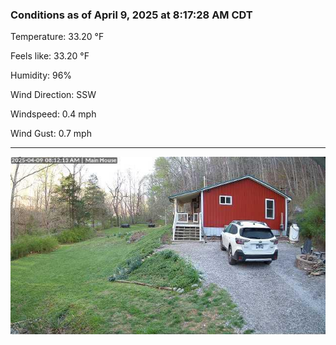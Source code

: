 ### Conditions as of April 9, 2025 at 8:17:28 AM CDT 

Temperature: 33.20 &deg;F

Feels like: 33.20 &deg;F

Humidity: 96%

Wind Direction: SSW

Windspeed: 0.4 mph

Wind Gust: 0.7 mph

---

<img src="./images/latest.jpeg"/>

